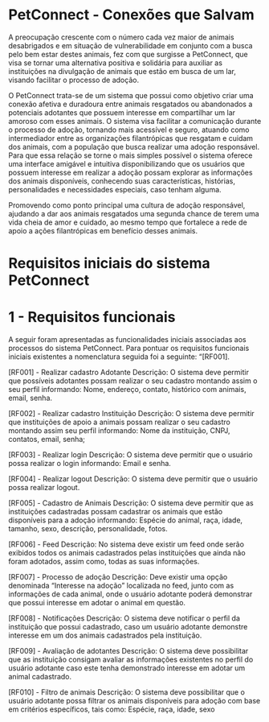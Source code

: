 # PetConnect - Conexões que Salvam

A preocupação crescente com o número cada vez maior de animais desabrigados e em situação de vulnerabilidade em conjunto com a busca pelo bem estar destes animais, fez com que surgisse a PetConnect, que visa se tornar uma alternativa positiva e solidária para auxiliar as instituições na divulgação de animais que estão em busca de um lar, visando facilitar o processo de  adoção.

O PetConnect trata-se de um sistema que possui como objetivo criar uma conexão afetiva e duradoura entre animais resgatados ou abandonados a potenciais adotantes que possuem interesse em compartilhar um lar amoroso com esses animais. O sistema visa facilitar a comunicação durante o processo de adoção, tornando mais acessível e seguro, atuando como intermediador entre as organizações filantrópicas que resgatam e cuidam dos animais, com a população que busca realizar uma adoção responsável. Para que essa relação se torne o mais simples possível o sistema oferece uma interface amigável e intuitiva disponibilizando que os usuários que possuem interesse em realizar a adoção possam explorar as informações dos animais disponíveis, conhecendo suas características, histórias, personalidades e necessidades especiais, caso tenham alguma.

Promovendo como ponto principal uma cultura de adoção responsável, ajudando a dar aos animais resgatados uma segunda chance de terem uma vida cheia de amor e cuidado, ao mesmo tempo que fortalece a rede de apoio a ações filantrópicas em benefício desses animais.


# Requisitos iniciais do sistema PetConnect

# 1 - Requisitos funcionais
A seguir foram apresentadas as funcionalidades iniciais associadas aos processos do sistema PetConnect.
Para pontuar os requisitos funcionais iniciais existentes a nomenclatura seguida foi a seguinte: “[RF001].

[RF001] - Realizar cadastro Adotante
Descrição: O sistema deve permitir que possíveis adotantes possam realizar o seu cadastro montando assim o seu perfil informando: Nome, endereço, contato, histórico com animais, email, senha.

[RF002] - Realizar cadastro Instituição
Descrição: O sistema deve permitir que instituições de apoio a animais possam realizar o seu cadastro montando assim seu perfil informando: Nome da instituição, CNPJ, contatos, email, senha;

[RF003] - Realizar login
Descrição: O sistema deve permitir que o usuário possa realizar o login informando: Email e senha.

[RF004] - Realizar logout
Descrição: O sistema deve permitir que o usuário possa realizar logout.

[RF005] - Cadastro de Animais
Descrição: O sistema deve permitir que as instituições cadastradas possam cadastrar os animais que estão disponíveis para a adoção informando: Espécie do animal, raça, idade, tamanho, sexo, descrição, personalidade, fotos.

[RF006] - Feed
Descrição: No sistema deve existir um feed onde serão exibidos todos os animais cadastrados pelas instituições que ainda não foram adotados, assim como, todas as suas informações.
 
[RF007] - Processo de adoção
Descrição: Deve existir uma opção denominada “Interesse na adoção” localizada no feed, junto com as informações de cada animal, onde o usuário adotante poderá demonstrar que possui interesse em adotar o animal em questão.

[RF008] - Notificações
Descrição: O sistema deve notificar o perfil da instituição que possui cadastrado, caso um usuário adotante demonstre interesse em um dos animais cadastrados pela instituição.

[RF009] - Avaliação de adotantes 
Descrição: O sistema deve possibilitar que as instituição consigam avaliar as informações existentes no perfil do usuário adotante caso este tenha demonstrado interesse em adotar um animal cadastrado.

[RF010] - Filtro de animais
Descrição: O sistema deve possibilitar que o usuário adotante possa filtrar os animais disponíveis para adoção com base em critérios específicos, tais como: Espécie, raça, idade, sexo
